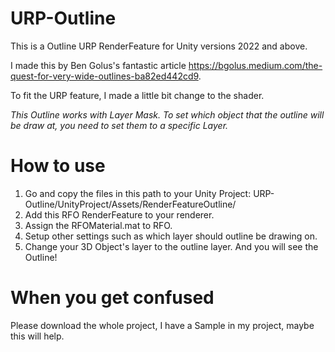 # URP-Outline

This is a Outline URP RenderFeature for Unity versions 2022 and above.

I made this by Ben Golus's fantastic article https://bgolus.medium.com/the-quest-for-very-wide-outlines-ba82ed442cd9.

To fit the URP feature, I made a little bit change to the shader. 

*This Outline works with Layer Mask. To set which object that the outline will be draw at, you need to set them to a specific Layer.*

# How to use

1. Go and copy the files in this path to your Unity Project: URP-Outline/UnityProject/Assets/RenderFeatureOutline/
2. Add this RFO RenderFeature to your renderer.
3. Assign the RFOMaterial.mat to RFO.
4. Setup other settings such as which layer should outline be drawing on.
5. Change your 3D Object's layer to the outline layer. And you will see the Outline!

# When you get confused
Please download the whole project, I have a Sample in my project, maybe this will help.
